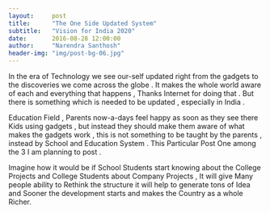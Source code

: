 ```yaml
---
layout:     post
title:      "The One Side Updated System"
subtitle:   "Vision for India 2020"
date:       2016-08-28 12:00:00
author:     "Narendra Santhosh"
header-img: "img/post-bg-06.jpg"
---
```


<p>In the era of Technology we see our-self updated right from the gadgets to the discoveries we come across the globe . It makes the whole world aware of each and everything that happens , Thanks Internet for doing that . But there is something which is needed to be updated , especially in India .</p>

<p>Education Field , Parents now-a-days feel happy as soon as they see there Kids using gadgets , but instead they should make them aware of what makes the gadgets work , this is not something to be taught by the parents , instead by School and Education System . This Particular Post One among the 3 I am planning to post .</p>

<p>Imagine how it would be if School Students start knowing about the College Projects and College Students about Company Projects , It will give Many people ability to Rethink the structure it will help to generate tons of Idea and Sooner the development starts and makes the Country as a whole Richer.</p>

